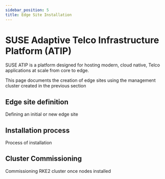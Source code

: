 ```yaml
---
sidebar_position: 5
title: Edge Site Installation
---
```


# SUSE Adaptive Telco Infrastructure Platform (ATIP)

SUSE ATIP is a platform designed for hosting modern, cloud native, Telco applications at scale from core to edge. 

This page documents the creation of edge sites using the management cluster created in the previous section

##  Edge site definition
Defining an initial or new edge site
##  Installation process
Process of installation
##  Cluster Commissioning
Commissioning RKE2 cluster once nodes installed



